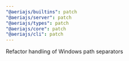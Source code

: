 ```yaml
---
"@aeriajs/builtins": patch
"@aeriajs/server": patch
"@aeriajs/types": patch
"@aeriajs/core": patch
"@aeriajs/cli": patch
---
```


Refactor handling of Windows path separators
